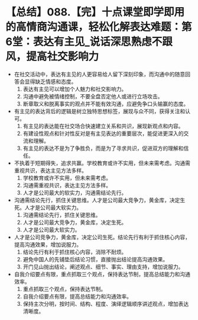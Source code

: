 # 【总结】088.【完】十点课堂即学即用的高情商沟通课，轻松化解表达难题：第6堂：表达有主见_说话深思熟虑不跟风，提高社交影响力

-   在社交活动中，表达有主见的人更容易给人留下深刻印象，而沟通中的随意回答会显得缺乏情感和态度。
    1.  表达有主见可以增加个人魅力和社交影响力。
    2.  沟通中避免被情绪控制，不要全盘否定他人或进行立场攻击。
    3.  断章取义和脱离事实的观点并不能有效沟通，应避免争口头输赢的态度。
-   有主见的表达背后的逻辑是树立独特思想标签，展现与众不同，获得关注和认可。
    1.  有主见的表达能在社交场合快速建立关系和共识，展现新观点和内容。
    2.  有建设性观点和针对性反对是有主见表达的重要层次，能促进更深入的交流和理解。
    3.  有主见的表达不是为了争胜负，而是为了寻求共识，促进双方的理解和信任。
-   不执着于短期得失，追求共赢。学校教育或许不实用，但未来需考虑。沟通需重视共识，表达主见方法多样。
    1.  学校教育或许不实用，但未来需考虑。
    2.  沟通需重视共识，表达主见方法多样。
    3.  人才是公司最大的软实力，沟通需结论先行。
-   沟通需结论先行，抓住关键思维。人才是公司最大竞争力，黄金库，决定生死。人才是公司最大软实力。
    1.  沟通需结论先行，抓住关键思维。
    2.  人才是公司最大竞争力，黄金库，决定生死。
    3.  人才是公司最大软实力。
-   人才是公司竞争力，黄金库，决定公司生死。结论先行有利于抓住核心内容，提高沟通效果，增加说服力。
    1.  结论先行有利于抓住核心内容，消除不耐烦。
    2.  避免中国人的先铺垫后结论习惯，直接抛出结论提高沟通效果。
    3.  开门见山抛出结论，阐述观点、细节、事实、理由支持，增加说服力。
-   自我介绍要点有限，重点抓取三个观点，保持表达节制，提高总结能力和沟通效率。
    1.  重点抓取三个观点，保持表达节制。
    2.  自我介绍要点有限，提高总结能力和沟通效率。
    3.  保持主次分明，按时间、结构、程度、演绎逻辑顺序讲述观点，增加表达清晰度。